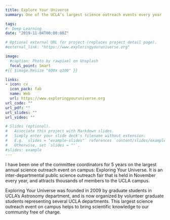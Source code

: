 ```yaml
---
title: Explore Your Universe
summary: One of the UCLA’s largest science outreach events every year

tags:
#- Deep Learning
date: "2019-11-04T00:00:00Z"

# Optional external URL for project (replaces project detail page).
#external_link: "https://www.exploringyouruniverse.org"

image:
  #caption: Photo by rawpixel on Unsplash
  focal_point: Smart
#{{ $image.Resize "600x q100" }}

links:
- icon: cv
  icon_pack: fab
  name: Web
  url: https://www.exploringyouruniverse.org
url_code: ""
url_pdf: ""
url_slides: ""
url_video: ""

# Slides (optional).
#   Associate this project with Markdown slides.
#   Simply enter your slide deck's filename without extension.
#   E.g. `slides = "example-slides"` references `content/slides/example-slides.md`.
#   Otherwise, set `slides = ""`.
#slides: example
---
```


I have been one of the committee coordinators for 5 years on the largest annual science outreach event on campus: ​Exploring Your Universe. It is an inter-departmental public science outreach fair that is held in November every year, and attracts thousands of members to the UCLA campus. 

Exploring Your Universe was founded in 2009 by graduate students in UCLA’s Astronomy department, and is now organized by volunteer graduate students representing several UCLA departments. This largest science outreach event on campus helps to bring scientific knowledge to our community free of charge. 


